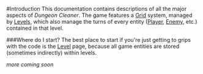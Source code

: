 #Introduction
This documentation contains descriptions of all the major aspects of *Dungeon Cleaner*. The game features a [Grid](Grid.md) system, managed by [Levels](Level.md), which also manage the turns of every entity ([Player](Player.md), [Enemy](Enemy.md), etc.) contained in that level.

###Where do I start?
The best place to start if you're just getting to grips with the code is the [Level](Level.md) page, because all game entities are stored (sometimes indirectly) within levels.

*more coming soon*

